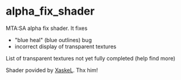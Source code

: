 # alpha_fix_shader
MTA:SA alpha fix shader.
It fixes
- "blue heal" (blue outlines) bug
- incorrect display of transparent textures

List of transparent textures not yet fully completed (help find more)

Shader povided by [XaskeL](https://github.com/Xaskel). Thx him!

